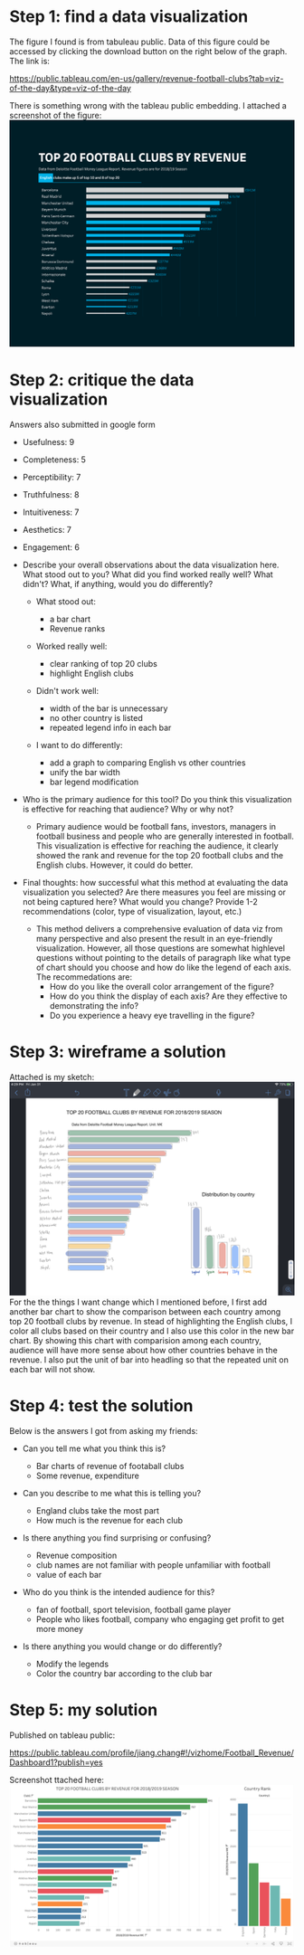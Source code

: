 # Step 1: find a data visualization

The figure I found is from tabuleau public. Data of this figure could be accessed by clicking the download button on the right below of the graph. The link is:

https://public.tableau.com/en-us/gallery/revenue-football-clubs?tab=viz-of-the-day&type=viz-of-the-day


There is something wrong with the tableau public embedding. I attached a screenshot of the figure:
![](images/FootballClubRevenue.png)

# Step 2: critique the data visualization

Answers also submitted in google form

- Usefulness: 9
- Completeness: 5
- Perceptibility: 7
- Truthfulness: 8
- Intuitiveness: 7
- Aesthetics: 7
- Engagement: 6

- Describe your overall observations about the data visualization here. What stood out to you? What did you find worked really well? What didn't? What, if anything, would you do differently?
    - What stood out:
      - a bar chart
      - Revenue ranks
    - Worked really well:
      - clear ranking of top 20 clubs
      - highlight English clubs 
    
    - Didn't work well:
      - width of the bar is unnecessary
      - no other country is listed 
      - repeated legend info in each bar
    
    - I want to do differently:
      - add a graph to comparing English vs other countries
      - unify the bar width
      - bar legend modification
      
- Who is the primary audience for this tool? Do you think this visualization is effective for reaching that audience? Why or why not?
  - Primary audience would be football fans, investors, managers in football business and people who are generally interested in football. This visualization is effective for reaching the audience, it clearly showed the rank and revenue for the top 20 football clubs and the English clubs. However, it could do better.

- Final thoughts: how successful what this method at evaluating the data visualization you selected? Are there measures you feel are missing or not being captured here? What would you change? Provide 1-2 recommendations (color, type of visualization, layout, etc.)
  - This method delivers a comprehensive evaluation of data viz from many perspective and also present the result in an eye-friendly visualization. However, all those questions are somewhat highlevel questions without pointing to the details of paragraph like what type of chart should you choose and how do like the legend of each axis. The recommedations are: 
    - How do you like the overall color arrangement of the figure? 
    - How do you think the display of each axis? Are they effective to demonstrating the info?
    - Do you experience a heavy eye travelling in the figure?


# Step 3: wireframe a solution
Attached is my sketch:
![](images/Sketch.PNG)
For the the things I want change which I mentioned before, I first add another bar chart to show the comparison between each country among top 20 football clubs by revenue. In stead of highlighting the English clubs, I color all clubs based on their country and I also use this color in the new bar chart. By showing this chart with comparision among each country, audience will have more sense about how other countries behave in the revenue. I also put the unit of bar into headling so that the repeated unit on each bar will not show.

# Step 4: test the solution
Below is the answers I got from asking my friends:
- Can you tell me what you think this is?
    - Bar charts of revenue of footaball clubs
    - Some revenue, expenditure


- Can you describe to me what this is telling you?
    - England clubs take the most part
    - How much is the revenue for each club


- Is there anything you find surprising or confusing?
    - Revenue composition
    - club names are not familiar with people unfamiliar with football
    - value of each bar


- Who do you think is the intended audience for this?
    - fan of football, sport television, football game player
    - People who likes football, company who engaging get profit to get more money


- Is there anything you would change or do differently?
    - Modify the legends
    - Color the country bar according to the club bar
    


# Step 5: my solution
Published on tableau public:

https://public.tableau.com/profile/jiang.chang#!/vizhome/Football_Revenue/Dashboard1?publish=yes

Screenshot ttached here:
![](images/FootballRevenue_Modify.png)
